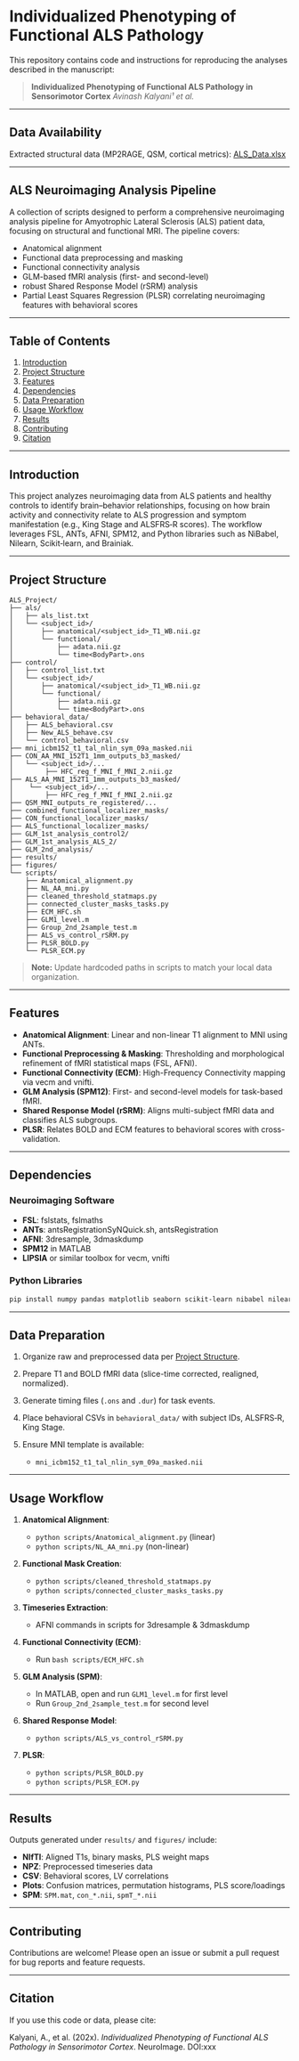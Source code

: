 # Individualized Phenotyping of Functional ALS Pathology

This repository contains code and instructions for reproducing the analyses described in the manuscript:

> **Individualized Phenotyping of Functional ALS Pathology in Sensorimotor Cortex**
> *Avinash Kalyani¹ et al.*

---

## Data Availability

Extracted structural data (MP2RAGE, QSM, cortical metrics):
[ALS\_Data.xlsx](https://github.com/alicianorthall/In-vivo-Pathology-ALS/blob/main/ALS_Data.xlsx)

---

## ALS Neuroimaging Analysis Pipeline

A collection of scripts designed to perform a comprehensive neuroimaging analysis pipeline for Amyotrophic Lateral Sclerosis (ALS) patient data, focusing on structural and functional MRI. The pipeline covers:

* Anatomical alignment
* Functional data preprocessing and masking
* Functional connectivity analysis
* GLM-based fMRI analysis (first- and second-level)
* robust Shared Response Model (rSRM) analysis
* Partial Least Squares Regression (PLSR) correlating neuroimaging features with behavioral scores

---

## Table of Contents

1. [Introduction](#introduction)
2. [Project Structure](#project-structure)
3. [Features](#features)
4. [Dependencies](#dependencies)
5. [Data Preparation](#data-preparation)
6. [Usage Workflow](#usage-workflow)
7. [Results](#results)
8. [Contributing](#contributing)
9. [Citation](#citation)

---

## Introduction

This project analyzes neuroimaging data from ALS patients and healthy controls to identify brain–behavior relationships, focusing on how brain activity and connectivity relate to ALS progression and symptom manifestation (e.g., King Stage and ALSFRS‑R scores). The workflow leverages FSL, ANTs, AFNI, SPM12, and Python libraries such as NiBabel, Nilearn, Scikit‑learn, and Brainiak.

---

## Project Structure

```
ALS_Project/
├── als/
│   ├── als_list.txt
│   └── <subject_id>/
│       ├── anatomical/<subject_id>_T1_WB.nii.gz
│       └── functional/
│           ├── adata.nii.gz
│           └── time<BodyPart>.ons
├── control/
│   ├── control_list.txt
│   └── <subject_id>/
│       ├── anatomical/<subject_id>_T1_WB.nii.gz
│       └── functional/
│           ├── adata.nii.gz
│           └── time<BodyPart>.ons
├── behavioral_data/
│   ├── ALS_behavioral.csv
│   ├── New_ALS_behave.csv
│   └── control_behavioral.csv
├── mni_icbm152_t1_tal_nlin_sym_09a_masked.nii
├── CON_AA_MNI_152T1_1mm_outputs_b3_masked/
│   └── <subject_id>/...
│        ├── HFC_reg_f_MNI_f_MNI_2.nii.gz
├── ALS_AA_MNI_152T1_1mm_outputs_b3_masked/
│    └── <subject_id>/...
│        ├── HFC_reg_f_MNI_f_MNI_2.nii.gz
├── QSM_MNI_outputs_re_registered/...
├── combined_functional_localizer_masks/
├── CON_functional_localizer_masks/
├── ALS_functional_localizer_masks/
├── GLM_1st_analysis_control2/
├── GLM_1st_analysis_ALS_2/
├── GLM_2nd_analysis/
├── results/
├── figures/
└── scripts/
    ├── Anatomical_alignment.py
    ├── NL_AA_mni.py
    ├── cleaned_threshold_statmaps.py
    ├── connected_cluster_masks_tasks.py
    ├── ECM_HFC.sh
    ├── GLM1_level.m
    ├── Group_2nd_2sample_test.m
    ├── ALS_vs_control_rSRM.py
    ├── PLSR_BOLD.py
    └── PLSR_ECM.py
```

> **Note:** Update hardcoded paths in scripts to match your local data organization.

---

## Features

* **Anatomical Alignment**: Linear and non-linear T1 alignment to MNI using ANTs.
* **Functional Preprocessing & Masking**: Thresholding and morphological refinement of fMRI statistical maps (FSL, AFNI).
* **Functional Connectivity (ECM)**: High-Frequency Connectivity mapping via vecm and vnifti.
* **GLM Analysis (SPM12)**: First- and second-level models for task-based fMRI.
* **Shared Response Model (rSRM)**: Aligns multi-subject fMRI data and classifies ALS subgroups.
* **PLSR**: Relates BOLD and ECM features to behavioral scores with cross-validation.

---

## Dependencies

### Neuroimaging Software

* **FSL**: fslstats, fslmaths
* **ANTs**: antsRegistrationSyNQuick.sh, antsRegistration
* **AFNI**: 3dresample, 3dmaskdump
* **SPM12** in MATLAB
* **LIPSIA** or similar toolbox for vecm, vnifti

### Python Libraries

```bash
pip install numpy pandas matplotlib seaborn scikit-learn nibabel nilearn scipy brainiak
```

---

## Data Preparation

1. Organize raw and preprocessed data per [Project Structure](#project-structure).
2. Prepare T1 and BOLD fMRI data (slice-time corrected, realigned, normalized).
3. Generate timing files (`.ons` and `.dur`) for task events.
4. Place behavioral CSVs in `behavioral_data/` with subject IDs, ALSFRS‑R, King Stage.
5. Ensure MNI template is available:

   * `mni_icbm152_t1_tal_nlin_sym_09a_masked.nii`

---

## Usage Workflow

1. **Anatomical Alignment**:

   * `python scripts/Anatomical_alignment.py` (linear)
   * `python scripts/NL_AA_mni.py` (non-linear)

2. **Functional Mask Creation**:

   * `python scripts/cleaned_threshold_statmaps.py`
   * `python scripts/connected_cluster_masks_tasks.py`

3. **Timeseries Extraction**:

   * AFNI commands in scripts for 3dresample & 3dmaskdump

4. **Functional Connectivity (ECM)**:

   * Run `bash scripts/ECM_HFC.sh`

5. **GLM Analysis (SPM)**:

   * In MATLAB, open and run `GLM1_level.m` for first level
   * Run `Group_2nd_2sample_test.m` for second level

6. **Shared Response Model**:

   * `python scripts/ALS_vs_control_rSRM.py`

7. **PLSR**:

   * `python scripts/PLSR_BOLD.py`
   * `python scripts/PLSR_ECM.py`

---

## Results

Outputs generated under `results/` and `figures/` include:

* **NIfTI**: Aligned T1s, binary masks, PLS weight maps
* **NPZ**: Preprocessed timeseries data
* **CSV**: Behavioral scores, LV correlations
* **Plots**: Confusion matrices, permutation histograms, PLS score/loadings
* **SPM**: `SPM.mat`, `con_*.nii`, `spmT_*.nii`

---

## Contributing

Contributions are welcome! Please open an issue or submit a pull request for bug reports and feature requests.

---

## Citation

If you use this code or data, please cite:

Kalyani, A., et al. (202x). *Individualized Phenotyping of Functional ALS Pathology in Sensorimotor Cortex*. NeuroImage. DOI\:xxx
